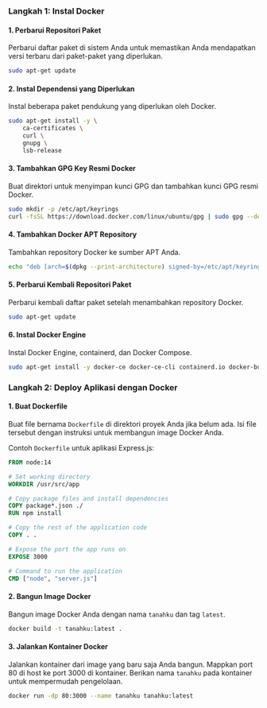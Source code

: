 ### Langkah 1: Instal Docker

#### 1. Perbarui Repositori Paket
Perbarui daftar paket di sistem Anda untuk memastikan Anda mendapatkan versi terbaru dari paket-paket yang diperlukan.

```bash
sudo apt-get update
```

#### 2. Instal Dependensi yang Diperlukan
Instal beberapa paket pendukung yang diperlukan oleh Docker.

```bash
sudo apt-get install -y \
    ca-certificates \
    curl \
    gnupg \
    lsb-release
```

#### 3. Tambahkan GPG Key Resmi Docker
Buat direktori untuk menyimpan kunci GPG dan tambahkan kunci GPG resmi Docker.

```bash
sudo mkdir -p /etc/apt/keyrings
curl -fsSL https://download.docker.com/linux/ubuntu/gpg | sudo gpg --dearmor -o /etc/apt/keyrings/docker.gpg
```

#### 4. Tambahkan Docker APT Repository
Tambahkan repository Docker ke sumber APT Anda.

```bash
echo "deb [arch=$(dpkg --print-architecture) signed-by=/etc/apt/keyrings/docker.gpg] https://download.docker.com/linux/ubuntu $(lsb_release -cs) stable" | sudo tee /etc/apt/sources.list.d/docker.list > /dev/null
```

#### 5. Perbarui Kembali Repositori Paket
Perbarui kembali daftar paket setelah menambahkan repository Docker.

```bash
sudo apt-get update
```

#### 6. Instal Docker Engine
Instal Docker Engine, containerd, dan Docker Compose.

```bash
sudo apt-get install -y docker-ce docker-ce-cli containerd.io docker-buildx-plugin docker-compose-plugin
```

### Langkah 2: Deploy Aplikasi dengan Docker

#### 1. Buat Dockerfile
Buat file bernama `Dockerfile` di direktori proyek Anda jika belum ada. Isi file tersebut dengan instruksi untuk membangun image Docker Anda.

Contoh `Dockerfile` untuk aplikasi Express.js:
```Dockerfile
FROM node:14

# Set working directory
WORKDIR /usr/src/app

# Copy package files and install dependencies
COPY package*.json ./
RUN npm install

# Copy the rest of the application code
COPY . .

# Expose the port the app runs on
EXPOSE 3000

# Command to run the application
CMD ["node", "server.js"]
```

#### 2. Bangun Image Docker
Bangun image Docker Anda dengan nama `tanahku` dan tag `latest`.

```bash
docker build -t tanahku:latest .
```

#### 3. Jalankan Kontainer Docker
Jalankan kontainer dari image yang baru saja Anda bangun. Mappkan port 80 di host ke port 3000 di kontainer. Berikan nama `tanahku` pada kontainer untuk mempermudah pengelolaan.

```bash
docker run -dp 80:3000 --name tanahku tanahku:latest
```

